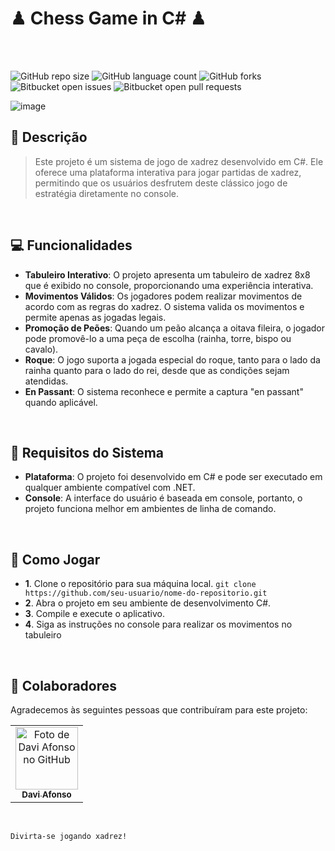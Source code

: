 # ♟ Chess Game in C# ♟ 

<br>
<br>

![GitHub repo size](https://img.shields.io/github/repo-size/Daviafonso88/Sistema-de-jogo-de-xadrez)
![GitHub language count](https://img.shields.io/github/languages/count/Daviafonso88/Sistema-de-jogo-de-xadrez)
![GitHub forks](https://img.shields.io/github/forks/Daviafonso88/Sistema-de-jogo-de-xadrez)
![Bitbucket open issues](https://img.shields.io/bitbucket/issues/Daviafonso88/Sistema-de-jogo-de-xadrez)
![Bitbucket open pull requests](https://img.shields.io/bitbucket/pr-raw/Daviafonso88/Sistema-de-jogo-de-xadrez)


![image](https://github.com/DaviAfonso88/Sistema-de-jogo-de-xadrez/assets/89953265/40f2b0e2-5c5f-40d0-8970-ddc1d53afc2d)


## 🧠 Descrição

> Este projeto é um sistema de jogo de xadrez desenvolvido em C#. Ele oferece uma plataforma interativa para jogar partidas de xadrez, permitindo que os usuários desfrutem deste clássico jogo de estratégia diretamente no console.


<br>

## 💻 Funcionalidades 

-  **Tabuleiro Interativo**: O projeto apresenta um tabuleiro de xadrez 8x8 que é exibido no console, proporcionando uma experiência interativa.
-  **Movimentos Válidos**: Os jogadores podem realizar movimentos de acordo com as regras do xadrez. O sistema valida os movimentos e permite apenas as jogadas legais.
-  **Promoção de Peões**: Quando um peão alcança a oitava fileira, o jogador pode promovê-lo a uma peça de escolha (rainha, torre, bispo ou cavalo).
-  **Roque**: O jogo suporta a jogada especial do roque, tanto para o lado da rainha quanto para o lado do rei, desde que as condições sejam atendidas.
-  **En Passant**: O sistema reconhece e permite a captura "en passant" quando aplicável.

<br>

 ## 📝 Requisitos do Sistema 

-  **Plataforma**: O projeto foi desenvolvido em C# e pode ser executado em qualquer ambiente compatível com .NET.
-  **Console**: A interface do usuário é baseada em console, portanto, o projeto funciona melhor em ambientes de linha de comando.

<br>

## 🔎 Como Jogar

- **1**. Clone o repositório para sua máquina local.
`git clone https://github.com/seu-usuario/nome-do-repositorio.git`
- **2**. Abra o projeto em seu ambiente de desenvolvimento C#.
- **3**. Compile e execute o aplicativo.
- **4**. Siga as instruções no console para realizar os movimentos no tabuleiro

<br>

## 🤝 Colaboradores

Agradecemos às seguintes pessoas que contribuíram para este projeto:

<table>
  <tr>
    <td align="center">
      <a href="#">
         <img src="https://avatars.githubusercontent.com/u/89953265?v=4" width="100px;" alt="Foto de Davi Afonso no GitHub"/><br>
        <sub>
          <b>Davi Afonso</b>
        </sub>
      </a>
    </td>
</table>

<br>

 ```Divirta-se jogando xadrez!``` 
